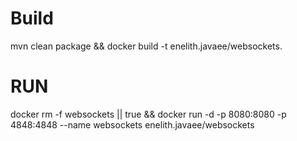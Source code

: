 # Build
mvn clean package && docker build -t enelith.javaee/websockets.

# RUN

docker rm -f websockets || true && docker run -d -p 8080:8080 -p 4848:4848 --name websockets enelith.javaee/websockets